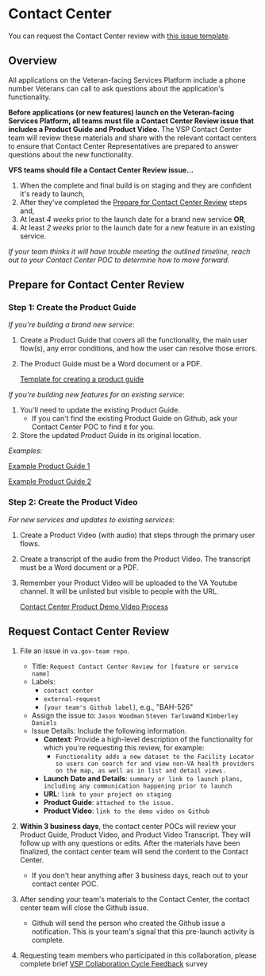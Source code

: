 # Contact Center

You can request the Contact Center review with [this issue template](https://github.com/department-of-veterans-affairs/va.gov-team/issues/new?assignees=jwoodman5%2C+kimberley2019&labels=contact+center%2C+collaboration+cycle%2C+collab-cycle-review&template=request-contact-center-review-template.md&title=Contact+Center+Review+for+%5BTeam+Name+-+Feature+Name%5D).

## Overview

All applications on the Veteran-facing Services Platform include a phone number Veterans can call to ask questions about the application's functionality.

**Before applications (or new features) launch on the Veteran-facing Services Platform, all teams must file a Contact Center Review issue that includes a Product Guide and Product Video.** The VSP Contact Center team will review these materials and share with the relevant contact centers to ensure that Contact Center Representatives are prepared to answer questions about the new functionality.

**VFS teams should file a Contact Center Review issue...**
  1. When the complete and final build is on staging and they are confident it's ready to launch,
  1. After they've completed the [Prepare for Contact Center Review](#prepare-for-contact-center-review) steps and,
  1. At least *4 weeks* prior to the launch date for a brand new service **OR**,
  1. At least *2 weeks* prior to the launch date for a new feature in an existing service.

*If your team thinks it will have trouble meeting the outlined timeline, reach out to your Contact Center POC to determine how to move forward.*

## Prepare for Contact Center Review

### Step 1: Create the Product Guide

*If you're building a brand new service*:

  1. Create a Product Guide that covers all the functionality, the main user flow(s), any error conditions, and how the user can resolve those errors. 
  1. The Product Guide must be a Word document or a PDF.

  
      [Template for creating a product guide](https://github.com/department-of-veterans-affairs/va.gov-team/blob/master/platform/contact-center/self-service-product-guide-template.md)

*If you're building new features for an existing service*:

  1. You'll need to update the existing Product Guide.
      * If you can't find the existing Product Guide on Github, ask your Contact Center POC to find it for you.
  1. Store the updated Product Guide in its original location.

*Examples*:

[Example Product Guide 1](https://github.com/department-of-veterans-affairs/va.gov-team/blob/master/platform/working-with-vsp/templates/sample-product-guide-1.pdf)

[Example Product Guide 2](https://github.com/department-of-veterans-affairs/va.gov-team/blob/master/platform/working-with-vsp/templates/sample-product-guide-2.pdf)

### Step 2: Create the Product Video

*For new services and updates to existing services*:

  1. Create a Product Video (with audio) that steps through the primary user flows.
  1. Create a transcript of the audio from the Product Video. The transcript must be a Word document or a PDF.
  1. Remember your Product Video will be uploaded to the VA Youtube channel. It will be unlisted but visible to people with the URL.
  
     [Contact Center Product Demo Video Process](https://github.com/department-of-veterans-affairs/va.gov-team/blob/master/platform/contact-center/product-demo-video-process.md)

## Request Contact Center Review

1. File an issue in ```va.gov-team repo```.
    * Title: ```Request Contact Center Review for [feature or service name]```
    * Labels:
      * ```contact center```
      * ```external-request```
      * ```[your team's Github label]```, e.g., "BAH-526"
    * Assign the issue to: ```Jason Woodman``` ```Steven Tarlow```and ```Kimberley Daniels```
    * Issue Details: Include the following information.
      * **Context**: Provide a high-level description of the functionality for which you're requesting this review, for example:
        * ```Functionality adds a new dataset to the Facility Locator so users can search for and view non-VA health providers on the map, as well as in list and detail views.```
      * **Launch Date and Details**: ```summary or link to launch plans, including any communication happening prior to launch``` 
      * **URL**: ```link to your project on staging```
      * **Product Guide**: ```attached to the issue.```
      * **Product Video**: ```link to the demo video on Github```

1. **Within 3 business days**, the contact center POCs will review your Product Guide, Product Video, and Product Video Transcript. They will follow up with any questions or edits. After the materials have been finalized, the contact center team will send the content to the Contact Center.
    * If you don't hear anything after 3 business days, reach out to your contact center POC.
1. After sending your team's materials to the Contact Center, the contact center team will close the Github issue.
    * Github will send the person who created the Github issue a notification. This is your team's signal that this pre-launch activity is complete.
1. Requesting team members who participated in this collaboration, please complete brief [VSP Collaboration Cycle Feedback](https://adhoc.optimalworkshop.com/questions/20260uu8-0-0/questions/before) survey
